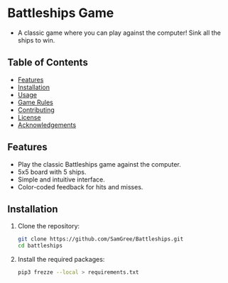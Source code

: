 # Battleships Game
  - A classic game where you can play against the computer! Sink all the ships to win.


## Table of Contents
- [Features](#features)
- [Installation](#installation)
- [Usage](#usage)
- [Game Rules](#game-rules)
- [Contributing](#contributing)
- [License](#license)
- [Acknowledgements](#acknowledgements)

## Features
- Play the classic Battleships game against the computer.
- 5x5 board with 5 ships.
- Simple and intuitive interface.
- Color-coded feedback for hits and misses.

## Installation

1. Clone the repository:
    ```bash
    git clone https://github.com/SamGree/Battleships.git
    cd battleships
    ```

2. Install the required packages:
    ```bash
    pip3 frezze --local > requirements.txt
    ```


